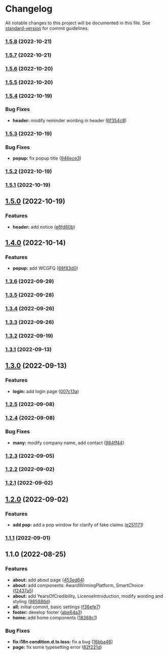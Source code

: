 # Changelog

All notable changes to this project will be documented in this file. See [standard-version](https://github.com/conventional-changelog/standard-version) for commit guidelines.

### [1.5.8](https://git.wcgmarkets.com/Alice_Chou/wcg-cgse/compare/v1.5.7...v1.5.8) (2022-10-21)

### [1.5.7](https://git.wcgmarkets.com/Alice_Chou/wcg-cgse/compare/v1.5.6...v1.5.7) (2022-10-21)

### [1.5.6](https://git.wcgmarkets.com/Alice_Chou/wcg-cgse/compare/v1.5.5...v1.5.6) (2022-10-20)

### [1.5.5](https://git.wcgmarkets.com/Alice_Chou/wcg-cgse/compare/v1.5.4...v1.5.5) (2022-10-20)

### [1.5.4](https://git.wcgmarkets.com/Alice_Chou/wcg-cgse/compare/v1.5.3...v1.5.4) (2022-10-19)


### Bug Fixes

* **header:** modify reminder wording in header ([6f354c8](https://git.wcgmarkets.com/Alice_Chou/wcg-cgse/commit/6f354c83fddd42a6b3c523c6a4fcf10b80b5fb01))

### [1.5.3](https://git.wcgmarkets.com/Alice_Chou/wcg-cgse/compare/v1.5.2...v1.5.3) (2022-10-19)


### Bug Fixes

* **popup:** fix popup title ([946ece3](https://git.wcgmarkets.com/Alice_Chou/wcg-cgse/commit/946ece3c1dc26af15af1dd995f25848f1012aa83))

### [1.5.2](https://git.wcgmarkets.com/Alice_Chou/wcg-cgse/compare/v1.5.1...v1.5.2) (2022-10-19)

### [1.5.1](https://git.wcgmarkets.com/Alice_Chou/wcg-cgse/compare/v1.5.0...v1.5.1) (2022-10-19)

## [1.5.0](https://git.wcgmarkets.com/Alice_Chou/wcg-cgse/compare/v1.4.0...v1.5.0) (2022-10-19)


### Features

* **header:** add notice ([e6fd60b](https://git.wcgmarkets.com/Alice_Chou/wcg-cgse/commit/e6fd60ba81089b9a4135f9c16cbd1d9e99aee867))

## [1.4.0](https://git.wcgmarkets.com/Alice_Chou/wcg-cgse/compare/v1.3.6...v1.4.0) (2022-10-14)


### Features

* **popup:** add WCGFQ ([68f83d0](https://git.wcgmarkets.com/Alice_Chou/wcg-cgse/commit/68f83d0684545e0f74fa7e2ac55da4b653e09400))

### [1.3.6](https://git.wcgmarkets.com/Alice_Chou/wcg-cgse/compare/v1.3.5...v1.3.6) (2022-09-29)

### [1.3.5](https://git.wcgmarkets.com/Alice_Chou/wcg-cgse/compare/v1.3.4...v1.3.5) (2022-09-28)

### [1.3.4](https://git.wcgmarkets.com/Alice_Chou/wcg-cgse/compare/v1.3.3...v1.3.4) (2022-09-26)

### [1.3.3](https://git.wcgmarkets.com/Alice_Chou/wcg-cgse/compare/v1.3.2...v1.3.3) (2022-09-26)

### [1.3.2](https://git.wcgmarkets.com/Alice_Chou/wcg-cgse/compare/v1.3.1...v1.3.2) (2022-09-19)

### [1.3.1](https://git.wcgmarkets.com/Alice_Chou/wcg-cgse/compare/v1.3.0...v1.3.1) (2022-09-13)

## [1.3.0](https://git.wcgmarkets.com/Alice_Chou/wcg-cgse/compare/v1.2.5...v1.3.0) (2022-09-13)


### Features

* **login:** add login page ([007c13a](https://git.wcgmarkets.com/Alice_Chou/wcg-cgse/commit/007c13a73d98d9dc4cfefe8c5a7ef192bd2d025e))

### [1.2.5](https://git.wcgmarkets.com/Alice_Chou/wcg-cgse/compare/v1.2.4...v1.2.5) (2022-09-08)

### [1.2.4](https://git.wcgmarkets.com/Alice_Chou/wcg-cgse/compare/v1.2.3...v1.2.4) (2022-09-08)


### Bug Fixes

* **many:** modify company name, add contact ([964ff44](https://git.wcgmarkets.com/Alice_Chou/wcg-cgse/commit/964ff4457a168c98fb8ef620460933f9eacf8d60))

### [1.2.3](https://git.wcgmarkets.com/Alice_Chou/wcg-cgse/compare/v1.2.2...v1.2.3) (2022-09-05)

### [1.2.2](https://git.wcgmarkets.com/Alice_Chou/wcg-cgse/compare/v1.2.1...v1.2.2) (2022-09-02)

### [1.2.1](https://git.wcgmarkets.com/Alice_Chou/wcg-cgse/compare/v1.2.0...v1.2.1) (2022-09-02)

## [1.2.0](https://git.wcgmarkets.com/Alice_Chou/wcg-cgse/compare/v1.1.1...v1.2.0) (2022-09-02)


### Features

* **add pop:** add a pop window for clarify of fake claims ([e251171](https://git.wcgmarkets.com/Alice_Chou/wcg-cgse/commit/e251171a5fcd57c079da1b7f035b1dad4532268a))

### [1.1.1](https://git.wcgmarkets.com/Alice_Chou/wcg-cgse/compare/v1.1.0...v1.1.1) (2022-09-01)

## 1.1.0 (2022-08-25)


### Features

* **about:** add about page ([453ed64](https://git.wcgmarkets.com/Alice_Chou/wcg-cgse/commit/453ed647566fa64ed07e535c84241d62616589bb))
* **about:** add components: AwardWinningPlatform, SmartChoice ([f2437a5](https://git.wcgmarkets.com/Alice_Chou/wcg-cgse/commit/f2437a5a2691bde3c067123770ca7c57034ee771))
* **about:** add YearsOfCredibility, LicenseIntroduction, modify wording and styling ([985886d](https://git.wcgmarkets.com/Alice_Chou/wcg-cgse/commit/985886d3f44950f3ae09c0846463b8762508e568))
* **all:** initial commit, basic settings ([f36efe7](https://git.wcgmarkets.com/Alice_Chou/wcg-cgse/commit/f36efe73c30bb20152ad2895f23d2c4ac84624b8))
* **footer:** develop footer ([abe64a3](https://git.wcgmarkets.com/Alice_Chou/wcg-cgse/commit/abe64a3f1c852ed5d594f3015eb4f8f18f58149a))
* **home:** add home components ([18368c1](https://git.wcgmarkets.com/Alice_Chou/wcg-cgse/commit/18368c1ef94fb9e80ed3453ca68a970652d632a4))


### Bug Fixes

* **fix i18n condition.d.ts loss:** fix a bug ([16bba46](https://git.wcgmarkets.com/Alice_Chou/wcg-cgse/commit/16bba461ec990a36150fed2584fdf51ee35caecd))
* **page:** fix some typesetting error ([82f221d](https://git.wcgmarkets.com/Alice_Chou/wcg-cgse/commit/82f221d68d5a114ef4705219b554027a0cee6086))
